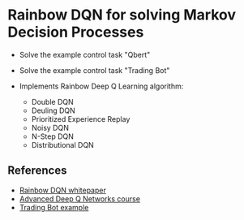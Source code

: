 # Rainbow DQN for solving Markov Decision Processes

- Solve the example control task "Qbert"
- Solve the example control task "Trading Bot"
- Implements Rainbow Deep Q Learning algorithm:

  - Double DQN
  - Deuling DQN
  - Prioritized Experience Replay
  - Noisy DQN
  - N-Step DQN
  - Distributional DQN

## References

- [Rainbow DQN whitepaper](https://arxiv.org/pdf/1710.02298.pdf)
- [Advanced Deep Q Networks course](https://www.udemy.com/course/advanced-deep-qnetworks/)
- [Trading Bot example](https://github.com/pskrunner14/trading-bot)
